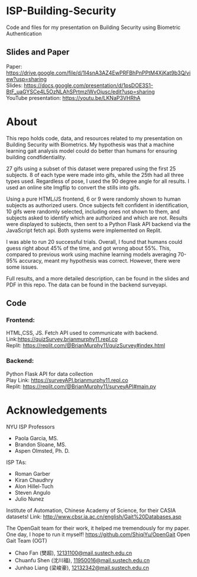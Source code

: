 # ISP-Building-Security
Code and files for my presentation on Building Security using Biometric Authentication
## Slides and Paper
Paper: https://drive.google.com/file/d/1l4snA3AZ4EwPRFBhPnPPtM4XjKat9b3Q/view?usp=sharing  
Slides: https://docs.google.com/presentation/d/1psDOE3S1-BtF_uaGYSCe4L5OzNLAhSPrtmzlWvOjusc/edit?usp=sharing  
YouTube presentation: https://youtu.be/LKNaP3VHRhA
# About
This repo holds code, data, and resources related to my presentation on Building Security with Biometrics. My hypothesis was that a machine learning gait analysis model could do better than humans for ensuring building condfidentiality. 

27 gifs using a subset of this dataset were prepared using the first 25 subjects. 8 of each type were made into gifs, while the 25th had all three types used. Regardless of pose, I used the 90 degree angle for all results. I used an online site Imgflip to convert the stills into gifs.

Using a pure HTML/JS frontend, 6 or 9 were randomly shown to human subjects as authorized users. Once subjects felt confident in identification, 10 gifs were randomly selected, including ones not shown to them, and subjects asked to identify which are authorized and which are not. Results were displayed to subjects, then sent to a Python Flask API backend via the JavaScript fetch api. Both systems were implemented on Replit.

I was able to run 20 successful trials. Overall, I found that humans could guess right about 45% of the time, and got wrong about 55%. This, compared to previous work using machine learning models averaging 70-95% accuracy, meant my hypothesis was correct. However, there were some issues.

Full results, and a more detailed description, can be found in the slides and PDF in this repo. The data can be found in the backend surveyapi.


## Code
### Frontend:
HTML,CSS, JS. Fetch API used to communicate with backend.  
Link:https://quizSurvey.brianmurphy11.repl.co  
Replit: https://replit.com/@BrianMurphy11/quizSurvey#index.html
### Backend:
Python Flask API for data collection  
Play Link: https://surveyAPI.brianmurphy11.repl.co  
Replit: https://replit.com/@BrianMurphy11/surveyAPI#main.py

# Acknowledgements
NYU ISP Professors
* Paola Garcia, MS.
* Brandon Sloane, MS.
* Aspen Olmsted, Ph. D.

ISP TAs:
* Roman Garber
* Kiran Chaudhry
* Alon Hillel-Tuch
* Steven Angulo
* Julio Nunez

Institute of Automation, Chinese Academy of Science, for their CASIA datasets! Link: http://www.cbsr.ia.ac.cn/english/Gait%20Databases.asp

The OpenGait team for their work, it helped me tremendously for my paper. One day, I hope to run it myself!
https://github.com/ShiqiYu/OpenGait
Open Gait Team (OGT)
*  Chao Fan (樊超), 12131100@mail.sustech.edu.cn
*  Chuanfu Shen (沈川福), 11950016@mail.sustech.edu.cn
*  Junhao Liang (梁峻豪), 12132342@mail.sustech.edu.cn
